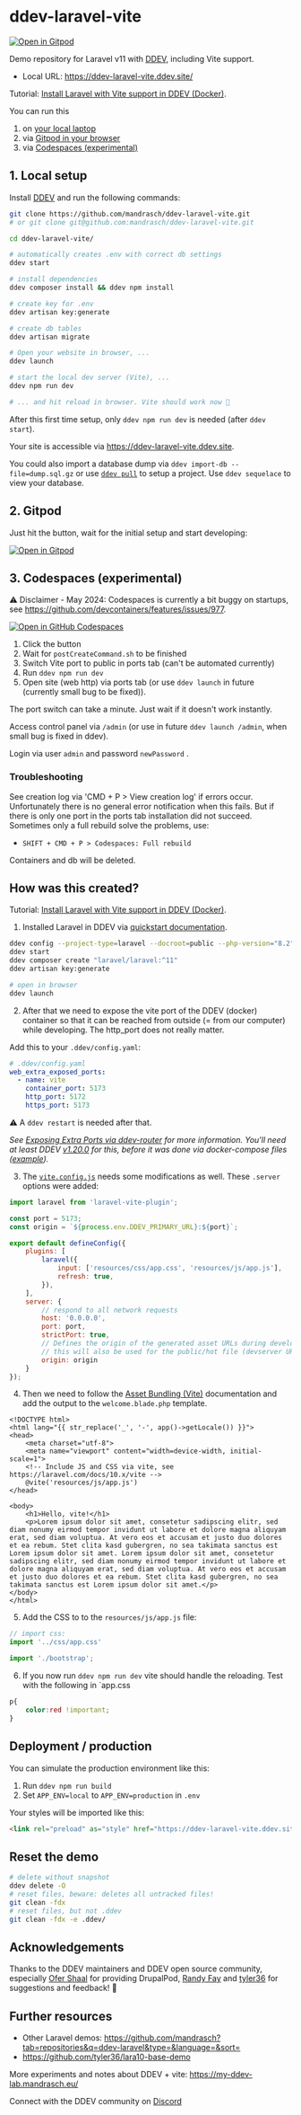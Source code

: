 # ddev-laravel-vite

[![Open in Gitpod](https://gitpod.io/button/open-in-gitpod.svg)](https://gitpod.io/#https://github.com/mandrasch/ddev-laravel-vite/)

Demo repository for Laravel v11 with [DDEV](https://ddev.com/), including Vite support. 

- Local URL: https://ddev-laravel-vite.ddev.site/

Tutorial: [Install Laravel with Vite support in DDEV (Docker)](https://dev.to/mandrasch/install-laravel-with-vite-support-in-ddev-docker-4lmh). 

You can run this 

1. on [your local laptop](#1-local-setup)
1. via [Gitpod in your browser](#2-gitpod)
1. via [Codespaces (experimental)](#3-codespaces-experimental)

## 1. Local setup 

Install [DDEV](https://ddev.com/get-started/) and run the following commands:

```bash
git clone https://github.com/mandrasch/ddev-laravel-vite.git
# or git clone git@github.com:mandrasch/ddev-laravel-vite.git

cd ddev-laravel-vite/

# automatically creates .env with correct db settings
ddev start

# install dependencies
ddev composer install && ddev npm install

# create key for .env
ddev artisan key:generate

# create db tables
ddev artisan migrate

# Open your website in browser, ...
ddev launch

# start the local dev server (Vite), ...
ddev npm run dev

# ... and hit reload in browser. Vite should work now 🥳
```

After this first time setup, only `ddev npm run dev` is needed (after `ddev start`). 

Your site is accessible via https://ddev-laravel-vite.ddev.site.

You could also import a database dump via `ddev import-db --file=dump.sql.gz` or use [`ddev pull`](https://ddev.readthedocs.io/en/stable/users/providers/) to setup a project. Use `ddev sequelace` to view your database.

## 2. Gitpod

Just hit the button, wait for the initial setup and start developing:

[![Open in Gitpod](https://gitpod.io/button/open-in-gitpod.svg)](https://gitpod.io/#https://github.com/mandrasch/ddev-laravel-vite/)

## 3. Codespaces (experimental)

⚠️ Disclaimer - May 2024: Codespaces is currently a bit buggy on startups, see https://github.com/devcontainers/features/issues/977.

[![Open in GitHub Codespaces](https://github.com/codespaces/badge.svg)](https://codespaces.new/mandrasch/ddev-laravel-vite)

1. Click the button
1. Wait for `postCreateCommand.sh` to be finished
1. Switch Vite port to public in ports tab (can't be automated currently)
1. Run `ddev npm run dev`
1. Open site (web http) via ports tab (or use `ddev launch` in future (currently small bug to be fixed)).

The port switch can take a minute. Just wait if it doesn't work instantly.

Access control panel via `/admin` (or use in future `ddev launch /admin`, when small bug is fixed in ddev).

Login via user `admin` and password `newPassword` .

### Troubleshooting

See creation log via 'CMD + P > View creation log' if errors occur. Unfortunately there is no general error notification when this fails. But if there is only one port in the ports tab installation did not succeed. Sometimes only a full rebuild solve the problems, use:

- `SHIFT + CMD + P > Codespaces: Full rebuild` 

Containers and db will be deleted.

## How was this created?

Tutorial: [Install Laravel with Vite support in DDEV (Docker)](https://dev.to/mandrasch/install-laravel-with-vite-support-in-ddev-docker-4lmh). 

1. Installed Laravel in DDEV via [quickstart documentation](https://ddev.readthedocs.io/en/latest/users/quickstart/#laravel).

```bash
ddev config --project-type=laravel --docroot=public --php-version="8.2" --database="mysql:8.0" --nodejs-version="20"
ddev start
ddev composer create "laravel/laravel:^11"
ddev artisan key:generate

# open in browser
ddev launch
```

2. After that we need to expose the vite port of the DDEV (docker) container so that it can be reached from outside (= from our computer) while developing. The http_port does not really matter. 

Add this to your `.ddev/config.yaml`:

```yaml 
# .ddev/config.yaml
web_extra_exposed_ports:
  - name: vite
    container_port: 5173
    http_port: 5172
    https_port: 5173
```

⚠️  A `ddev restart` is needed after that.

_See [Exposing Extra Ports via ddev-router](https://ddev.readthedocs.io/en/latest/users/extend/customization-extendibility/#exposing-extra-ports-via-ddev-router) for more information. You'll need at least DDEV [v1.20.0](https://github.com/ddev/ddev/releases/tag/v1.20.0) for this, before it was done via docker-compose files ([example](https://github.com/torenware/ddev-viteserve/blob/master/docker-compose.viteserve.yaml))._

3. The [`vite.config.js`](https://github.com/mandrasch/ddev-laravel-vite/blob/main/vite.config.js) needs some modifications as well. These `.server` options were added:

```js
import laravel from 'laravel-vite-plugin';

const port = 5173;
const origin = `${process.env.DDEV_PRIMARY_URL}:${port}`;

export default defineConfig({
    plugins: [
        laravel({
            input: ['resources/css/app.css', 'resources/js/app.js'],
            refresh: true,
        }),
    ],
    server: {
        // respond to all network requests
        host: '0.0.0.0',
        port: port,
        strictPort: true,
        // Defines the origin of the generated asset URLs during development,
        // this will also be used for the public/hot file (devserver URL)
        origin: origin
    }
});

```

4. Then we need to follow the [Asset Bundling (Vite)](https://laravel.com/docs/10.x/vite#loading-your-scripts-and-styles) documentation and add the output to the `welcome.blade.php` template.

```blade
<!DOCTYPE html>
<html lang="{{ str_replace('_', '-', app()->getLocale()) }}">
<head>
    <meta charset="utf-8">
    <meta name="viewport" content="width=device-width, initial-scale=1">
    <!-- Include JS and CSS via vite, see https://laravel.com/docs/10.x/vite -->
    @vite('resources/js/app.js')
</head>

<body>
    <h1>Hello, vite!</h1>
    <p>Lorem ipsum dolor sit amet, consetetur sadipscing elitr, sed diam nonumy eirmod tempor invidunt ut labore et dolore magna aliquyam erat, sed diam voluptua. At vero eos et accusam et justo duo dolores et ea rebum. Stet clita kasd gubergren, no sea takimata sanctus est Lorem ipsum dolor sit amet. Lorem ipsum dolor sit amet, consetetur sadipscing elitr, sed diam nonumy eirmod tempor invidunt ut labore et dolore magna aliquyam erat, sed diam voluptua. At vero eos et accusam et justo duo dolores et ea rebum. Stet clita kasd gubergren, no sea takimata sanctus est Lorem ipsum dolor sit amet.</p>
</body>
</html>
```

5. Add the CSS to to the `resources/js/app.js` file:

```js
// import css:
import '../css/app.css'

import './bootstrap';
```

6. If you now run `ddev npm run dev` vite should handle the reloading. Test with the following in `app.css

```css
p{
    color:red !important;
}
```

## Deployment / production

You can simulate the production environment like this:

1. Run `ddev npm run build`
2. Set `APP_ENV=local` to `APP_ENV=production` in `.env`

Your styles will be imported like this:

```html
<link rel="preload" as="style" href="https://ddev-laravel-vite.ddev.site/build/assets/app-3845d7e3.css" />
```

## Reset the demo

```bash
# delete without snapshot
ddev delete -O
# reset files, beware: deletes all untracked files!
git clean -fdx
# reset files, but not .ddev
git clean -fdx -e .ddev/
```

## Acknowledgements

Thanks to the DDEV maintainers and DDEV open source community, especially [Ofer Shaal](https://github.com/shaal) for providing DrupalPod, [Randy Fay](https://github.com/rfay) and [tyler36](https://github.com/tyler36) for suggestions and feedback! 💚

## Further resources

- Other Laravel demos: https://github.com/mandrasch?tab=repositories&q=ddev-laravel&type=&language=&sort=
- https://github.com/tyler36/lara10-base-demo

More experiments and notes about DDEV + vite: https://my-ddev-lab.mandrasch.eu/

Connect with the DDEV community on [Discord](https://discord.gg/hCZFfAMc5k)
